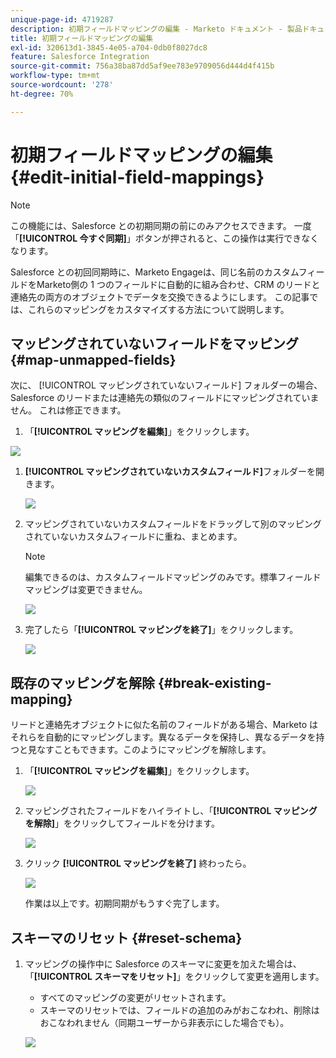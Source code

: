 ```yaml
---
unique-page-id: 4719287
description: 初期フィールドマッピングの編集 - Marketo ドキュメント - 製品ドキュメント
title: 初期フィールドマッピングの編集
exl-id: 320613d1-3845-4e05-a704-0db0f8027dc8
feature: Salesforce Integration
source-git-commit: 756a38ba87dd5af9ee783e9709056d444d4f415b
workflow-type: tm+mt
source-wordcount: '278'
ht-degree: 70%

---
```


# 初期フィールドマッピングの編集 {#edit-initial-field-mappings}

>[!NOTE]
>
>この機能には、Salesforce との初期同期の前にのみアクセスできます。 一度「**[!UICONTROL 今すぐ同期]**」ボタンが押されると、この操作は実行できなくなります。

Salesforce との初回同期時に、Marketo Engageは、同じ名前のカスタムフィールドをMarketo側の 1 つのフィールドに自動的に組み合わせ、CRM のリードと連絡先の両方のオブジェクトでデータを交換できるようにします。 この記事では、これらのマッピングをカスタマイズする方法について説明します。

## マッピングされていないフィールドをマッピング {#map-unmapped-fields}

次に、 [!UICONTROL マッピングされていないフィールド] フォルダーの場合、Salesforce のリードまたは連絡先の類似のフィールドにマッピングされていません。 これは修正できます。

1. 「**[!UICONTROL マッピングを編集]**」をクリックします。

![](assets/image2014-12-9-13-3a31-3a0.png)

1. **[!UICONTROL マッピングされていないカスタムフィールド]**&#x200B;フォルダーを開きます。

   ![](assets/two.png)

1. マッピングされていないカスタムフィールドをドラッグして別のマッピングされていないカスタムフィールドに重ね、まとめます。

   >[!NOTE]
   >
   >編集できるのは、カスタムフィールドマッピングのみです。標準フィールドマッピングは変更できません。

   ![](assets/three.png)

1. 完了したら「**[!UICONTROL マッピングを終了]**」をクリックします。

   ![](assets/four.png)

## 既存のマッピングを解除 {#break-existing-mapping}

リードと連絡先オブジェクトに似た名前のフィールドがある場合、Marketo はそれらを自動的にマッピングします。異なるデータを保持し、異なるデータを持つと見なすこともできます。このようにマッピングを解除します。

1. 「**[!UICONTROL マッピングを編集]**」をクリックします。

   ![](assets/image2014-12-9-13-3a31-3a37.png)

1. マッピングされたフィールドをハイライトし、「**[!UICONTROL マッピングを解除]**」をクリックしてフィールドを分けます。

   ![](assets/image2014-12-9-13-3a31-3a47.png)

1. クリック **[!UICONTROL マッピングを終了]** 終わったら。

   ![](assets/image2014-12-9-13-3a31-3a58.png)

   作業は以上です。初期同期がもうすぐ完了します。

## スキーマのリセット {#reset-schema}

1. マッピングの操作中に Salesforce のスキーマに変更を加えた場合は、「**[!UICONTROL スキーマをリセット]**」をクリックして変更を適用します。

   * すべてのマッピングの変更がリセットされます。
   * スキーマのリセットでは、フィールドの追加のみがおこなわれ、削除はおこなわれません（同期ユーザーから非表示にした場合でも）。

   ![](assets/image2014-12-9-13-3a32-3a8.png)
